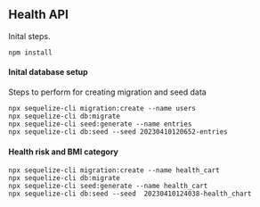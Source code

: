 ## Health API

Inital steps.

```
npm install

```



#### Inital database setup
Steps to perform for creating migration and seed data

```
npx sequelize-cli migration:create --name users
npx sequelize-cli db:migrate
npx sequelize-cli seed:generate --name entries
npx sequelize-cli db:seed --seed 20230410120652-entries
```

#### Health risk and BMI category

```
npx sequelize-cli migration:create --name health_cart
npx sequelize-cli db:migrate
npx sequelize-cli seed:generate --name health_cart
npx sequelize-cli db:seed --seed  20230410124038-health_chart
```